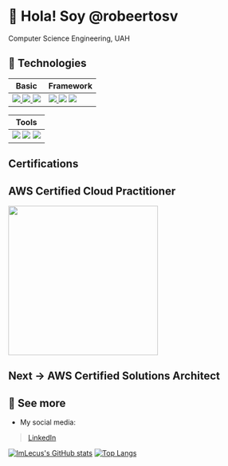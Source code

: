# 👋 Hola! Soy @robeertosv

Computer Science Engineering, UAH

## 🥽 Technologies 
| Basic | Framework|
|-------|-----------|
| <a href="#"><img src="https://img.shields.io/badge/HTML5-E34F26?style=for-the-badge&logo=html5&logoColor=white"/> </a><a href="#"><img src="https://img.shields.io/badge/CSS3-1572B6?style=for-the-badge&logo=css3&logoColor=white"/></a><a href="#"> <img src="https://img.shields.io/badge/JavaScript-373737?style=for-the-badge&logo=javascript&logoColor=F7DC6F"/></a>| <img src="https://img.shields.io/badge/Node.js-43853D?style=for-the-badge&logo=node.js&logoColor=white"/></a><a href="#"> <img src="https://img.shields.io/badge/Express.js-404D59?style=for-the-badge"/></a> <a href="#"> <img src="https://img.shields.io/badge/react-16181d?style=for-the-badge&logo=react&logoColor=#61dafb"/></a>|<a href="#">

| Tools |
|-----------|
|<a href="#"><img src="https://img.shields.io/badge/vs code-42abf1?style=for-the-badge&logo=visualstudiocode&logoColor=white"/></a> <a href="#"><img src="https://img.shields.io/badge/git-f15233?style=for-the-badge&logo=git&logoColor=white"/></a> <a href="#"><img src="https://img.shields.io/badge/npm-cc0000?style=for-the-badge&logo=npm&logoColor=white"/></a> <a href="#">|

## Certifications
## AWS Certified Cloud Practitioner
<img src="https://i.ytimg.com/vi/qN6LJqYUGt0/maxresdefault.jpg" width="300px" />

## Next -> AWS Certified Solutions Architect

## 👀 See more

* My social media:
>
> [LinkedIn](https://linkedin.com/in/robeertosv)

[![ImLecus's GitHub stats](https://github-readme-stats.vercel.app/api?username=robeertosv&count_private=true&show_icons=true&hide_border=true&theme=radical)](https://github.com/anuraghazra/github-readme-stats)
[![Top Langs](https://github-readme-stats.vercel.app/api/top-langs/?username=robeertosv&layout=compact&hide_border=true&theme=radical)](https://github.com/anuraghazra/github-readme-stats)
